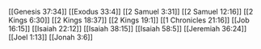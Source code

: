 [[Genesis 37:34]]
[[Exodus 33:4]]
[[2 Samuel 3:31]]
[[2 Samuel 12:16]]
[[2 Kings 6:30]]
[[2 Kings 18:37]]
[[2 Kings 19:1]]
[[1 Chronicles 21:16]]
[[Job 16:15]]
[[Isaiah 22:12]]
[[Isaiah 38:15]]
[[Isaiah 58:5]]
[[Jeremiah 36:24]]
[[Joel 1:13]]
[[Jonah 3:6]]
